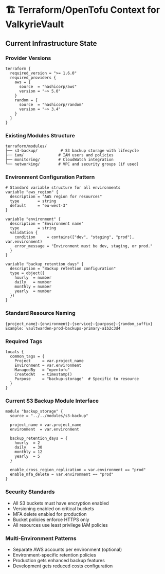 # 🏗️ Terraform/OpenTofu Context for ValkyrieVault

## Current Infrastructure State

### Provider Versions

```hcl
terraform {
  required_version = ">= 1.6.0"
  required_providers {
    aws = {
      source  = "hashicorp/aws"
      version = "~> 5.0"
    }
    random = {
      source  = "hashicorp/random"
      version = "~> 3.4"
    }
  }
}
```

### Existing Modules Structure

```
terraform/modules/
├── s3-backup/          # S3 backup storage with lifecycle
├── iam/               # IAM users and policies
├── monitoring/        # CloudWatch integration
└── networking/        # VPC and security groups (if used)
```

### Environment Configuration Pattern

```hcl
# Standard variable structure for all environments
variable "aws_region" {
  description = "AWS region for resources"
  type        = string
  default     = "eu-west-3"
}

variable "environment" {
  description = "Environment name"
  type        = string
  validation {
    condition     = contains(["dev", "staging", "prod"], var.environment)
    error_message = "Environment must be dev, staging, or prod."
  }
}

variable "backup_retention_days" {
  description = "Backup retention configuration"
  type = object({
    hourly  = number
    daily   = number
    monthly = number
    yearly  = number
  })
}
```

### Standard Resource Naming

```
{project_name}-{environment}-{service}-{purpose}-{random_suffix}
Example: vaultwarden-prod-backups-primary-a1b2c3d4
```

### Required Tags

```hcl
locals {
  common_tags = {
    Project     = var.project_name
    Environment = var.environment
    ManagedBy   = "opentofu"
    CreatedAt   = timestamp()
    Purpose     = "backup-storage"  # Specific to resource
  }
}
```

### Current S3 Backup Module Interface

```hcl
module "backup_storage" {
  source = "../../modules/s3-backup"

  project_name = var.project_name
  environment  = var.environment

  backup_retention_days = {
    hourly  = 2
    daily   = 30
    monthly = 12
    yearly  = 5
  }

  enable_cross_region_replication = var.environment == "prod"
  enable_mfa_delete = var.environment == "prod"
}
```

### Security Standards

- All S3 buckets must have encryption enabled
- Versioning enabled on critical buckets
- MFA delete enabled for production
- Bucket policies enforce HTTPS only
- All resources use least privilege IAM policies

### Multi-Environment Patterns

- Separate AWS accounts per environment (optional)
- Environment-specific retention policies
- Production gets enhanced backup features
- Development gets reduced costs configuration

